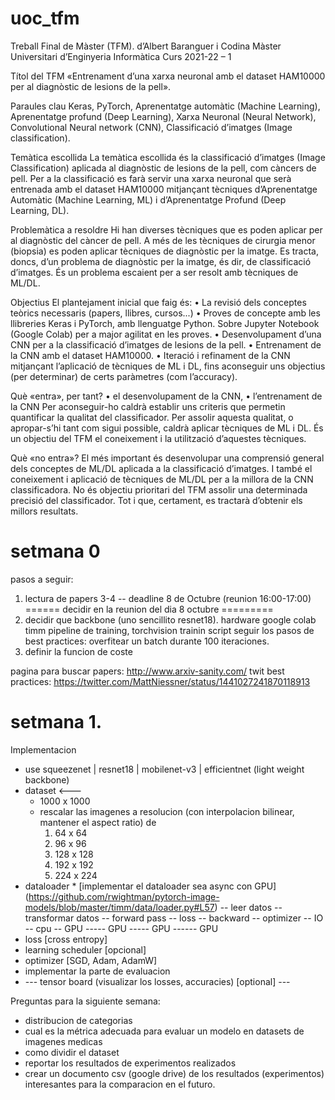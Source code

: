# uoc_tfm
Treball Final de Màster (TFM).
d’Albert Baranguer i Codina
Màster Universitari d’Enginyeria Informàtica
Curs 2021-22 – 1

Títol del TFM
«Entrenament d’una xarxa neuronal amb el dataset HAM10000 per al diagnòstic de
lesions de la pell».

Paraules clau
Keras, PyTorch, Aprenentatge automàtic (Machine Learning), Aprenentatge profund
(Deep Learning), Xarxa Neuronal (Neural Network), Convolutional Neural network (CNN),
Classificació d’imatges (Image classification).

Temàtica escollida
La temàtica escollida és la classificació d’imatges (Image Classification) aplicada al
diagnòstic de lesions de la pell, com càncers de pell.
Per a la classificació es farà servir una xarxa neuronal que serà entrenada amb el dataset
HAM10000 mitjançant tècniques d’Aprenentatge Automàtic (Machine Learning, ML) i
d’Aprenentatge Profund (Deep Learning, DL).

Problemàtica a resoldre
Hi han diverses tècniques que es poden aplicar per al diagnòstic del càncer de pell.
A més de les tècniques de cirurgia menor (biopsia) es poden aplicar tècniques de
diagnòstic per la imatge.
Es tracta, doncs, d’un problema de diagnòstic per la imatge, és dir, de classificació
d’imatges. És un problema escaient per a ser resolt amb tècniques de ML/DL.

Objectius
El plantejament inicial que faig és:
• La revisió dels conceptes teòrics necessaris (papers, llibres, cursos...)
• Proves de concepte amb les llibreries Keras i PyTorch, amb llenguatge Python.
Sobre Jupyter Notebook (Google Colab) per a major agilitat en les proves.
• Desenvolupament d’una CNN per a la classificació d’imatges de lesions de la pell.
• Entrenament de la CNN amb el dataset HAM10000.
• Iteració i refinament de la CNN mitjançant l’aplicació de tècniques de ML i DL, fins
aconseguir uns objectius (per determinar) de certs paràmetres (com l’accuracy).

Què «entra», per tant?
• el desenvolupament de la CNN,
• l’entrenament de la CNN
Per aconseguir-ho caldrà establir uns criteris que permetin quantificar la qualitat del
classificador. Per assolir aquesta qualitat, o apropar-s’hi tant com sigui possible, caldrà
aplicar tècniques de ML i DL. És un objectiu del TFM el coneixement i la utilització
d’aquestes tècniques.

Què «no entra»?
El més important és desenvolupar una comprensió general dels conceptes de ML/DL
aplicada a la classificació d’imatges. I també el coneixement i aplicació de tècniques de
ML/DL per a la millora de la CNN classificadora.
No és objectiu prioritari del TFM assolir una determinada precisió del classificador. Tot i
que, certament, es tractarà d’obtenir els millors resultats.

# setmana 0
pasos a seguir:
1) lectura de papers 3-4 -- deadline 8 de Octubre (reunion 16:00-17:00)
====== decidir en la reunion del dia 8 octubre =========
2) decidir que backbone (uno sencillito resnet18).
    hardware google colab
    timm
    pipeline de training, torchvision trainin script
    seguir los pasos de best practices: overfitear un batch durante 100 iteraciones.
3) definir la funcion de coste

pagina para buscar papers: http://www.arxiv-sanity.com/
twit best practices: https://twitter.com/MattNiessner/status/1441027241870118913


# setmana 1.
Implementacion
* use squeezenet | resnet18 | mobilenet-v3 | efficientnet (light weight backbone)
* dataset <---
    * 1000 x 1000
    * rescalar las imagenes a resolucion (con interpolacion bilinear, mantener el aspect ratio) de
        1) 64 x 64
        2) 96 x 96
        3) 128 x 128
        4) 192 x 192
        5) 224 x 224
* dataloader
        * [implementar el dataloader sea async con GPU] (https://github.com/rwightman/pytorch-image-models/blob/master/timm/data/loader.py#L57)
            -- leer datos -- transformar datos -- forward pass -- loss -- backward -- optimizer
            -- IO               --  cpu              -- GPU  ----- GPU ----- GPU ------ GPU
* loss [cross entropy]
* learning scheduler [opcional]
* optimizer [SGD, Adam, AdamW]
* implementar la parte de evaluacion
* --- tensor board (visualizar los losses, accuracies) [optional] ---


Preguntas para la siguiente semana:
* distribucion de categorias
* cual es la métrica adecuada para evaluar un modelo en datasets de imagenes medicas
* como dividir el dataset
* reportar los resultados de experimentos realizados
* crear un documento csv (google drive) de los resultados (experimentos) interesantes para la comparacion en el futuro.


